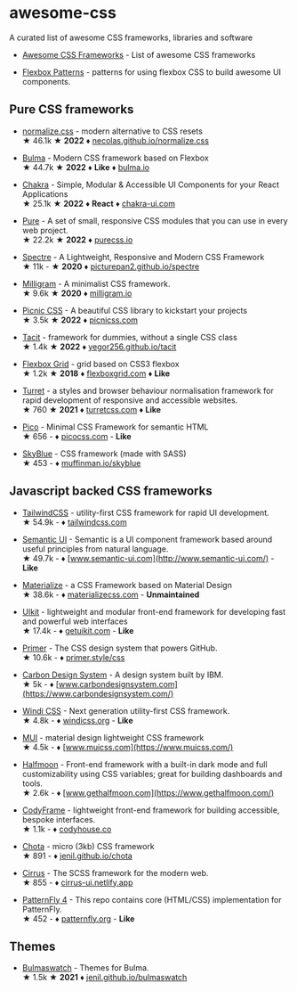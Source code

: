 # awesome-css

A curated list of awesome CSS frameworks, libraries and software

* [Awesome CSS Frameworks](https://github.com/troxler/awesome-css-frameworks) - List of awesome CSS frameworks

* [Flexbox Patterns](https://github.com/cjcenizal/flexbox-patterns) - patterns for using flexbox CSS to build awesome UI components.

## Pure CSS frameworks

* [normalize.css](https://github.com/necolas/normalize.css) - modern alternative to CSS resets  
&#9733; 46.1k &#9733; **2022** &#9830; [necolas.github.io/normalize.css](http://necolas.github.io/normalize.css/)

* [Bulma](https://github.com/jgthms/bulma) - Modern CSS framework based on Flexbox  
&#9733; 44.7k &#9733; **2022** &#9830; **Like** &#9830; [bulma.io](https://bulma.io)

* [Chakra](https://github.com/chakra-ui/chakra-ui) - Simple, Modular & Accessible UI Components for your React Applications  
&#9733; 25.1k &#9733; **2022** &#9830; **React** &#9830; [chakra-ui.com](https://chakra-ui.com/)

* [Pure](https://github.com/pure-css/pure/) - A set of small, responsive CSS modules that you can use in every web project.  
&#9733; 22.2k &#9733; **2022** &#9830; [purecss.io](http://purecss.io/)

* [Spectre](https://github.com/picturepan2/spectre) - A Lightweight, Responsive and Modern CSS Framework  
&#9733; 11k - &#9733; **2020** &#9830; [picturepan2.github.io/spectre](https://picturepan2.github.io/spectre/)

* [Milligram](https://github.com/milligram/milligram) - A minimalist CSS framework.  
&#9733; 9.6k &#9733; **2020** &#9830; [milligram.io](https://milligram.io/)

* [Picnic CSS](https://github.com/franciscop/picnic) - A beautiful CSS library to kickstart your projects  
&#9733; 3.5k &#9733; **2022** &#9830; [picnicss.com](http://picnicss.com/)

* [Tacit](https://github.com/yegor256/tacit) - framework for dummies, without a single CSS class  
&#9733; 1.4k &#9733; **2022** &#9830; [yegor256.github.io/tacit](http://yegor256.github.io/tacit)

* [Flexbox Grid](https://github.com/kristoferjoseph/flexboxgrid) - grid based on CSS3 flexbox  
&#9733; 1.2k &#9733; **2018** &#9830; [flexboxgrid.com](http://flexboxgrid.com) &#9830; **Like**

* [Turret](https://github.com/turretcss/turretcss) - a styles and browser behaviour normalisation framework for rapid development of responsive and accessible websites.  
&#9733; 760 &#9733; **2021** &#9830; [turretcss.com](https://turretcss.com/) &#9830; **Like**

* [Pico](https://github.com/picocss/pico) - Minimal CSS Framework for semantic HTML  
&#9733; 656 - &#9830; [picocss.com](https://picocss.com/) - **Like**

* [SkyBlue](https://github.com/Stanko/skyblue) - CSS framework (made with SASS)  
&#9733; 453 - &#9830; [muffinman.io/skyblue](https://muffinman.io/skyblue/)

## Javascript backed CSS frameworks

* [TailwindCSS](https://github.com/tailwindlabs/tailwindcss) - utility-first CSS framework for rapid UI development.  
&#9733; 54.9k - &#9830; [tailwindcss.com](https://tailwindcss.com)

* [Semantic UI](https://github.com/Semantic-Org/Semantic-UI) - Semantic is a UI component framework based around useful principles from natural language.  
&#9733; 49.7k - &#9830; [www.semantic-ui.com](http://www.semantic-ui.com/) - **Like**

* [Materialize](https://github.com/Dogfalo/materialize) - a CSS Framework based on Material Design  
&#9733; 38.6k - &#9830; [materializecss.com](https://materializecss.com/) - **Unmaintained**

* [UIkit](https://github.com/uikit/uikit) - lightweight and modular front-end framework for developing fast and powerful web interfaces  
&#9733; 17.4k - &#9830; [getuikit.com](http://getuikit.com) - **Like**

* [Primer](https://github.com/primer/css) - The CSS design system that powers GitHub.  
&#9733; 10.6k - &#9830; [primer.style/css](https://primer.style/css)

* [Carbon Design System](https://github.com/carbon-design-system/carbon) - A design system built by IBM.  
&#9733; 5k - &#9830; [www.carbondesignsystem.com](https://www.carbondesignsystem.com/)

* [Windi CSS](https://github.com/windicss/windicss) - Next generation utility-first CSS framework.  
&#9733; 4.8k - &#9830; [windicss.org](https://windicss.org/) - **Like**

* [MUI](https://github.com/muicss/mui) - material design lightweight CSS framework  
&#9733; 4.5k - &#9830; [www.muicss.com](https://www.muicss.com/)

* [Halfmoon](https://github.com/halfmoonui/halfmoon) - Front-end framework with a built-in dark mode and full customizability using CSS variables; great for building dashboards and tools.  
&#9733; 2.6k - &#9830; [www.gethalfmoon.com](https://www.gethalfmoon.com/)

* [CodyFrame](https://github.com/CodyHouse/codyhouse-framework) - lightweight front-end framework for building accessible, bespoke interfaces.  
&#9733; 1.1k - &#9830; [codyhouse.co](https://codyhouse.co/)

* [Chota](https://github.com/jenil/chota) - micro (3kb) CSS framework  
&#9733; 891 - &#9830; [jenil.github.io/chota](https://jenil.github.io/chota)

* [Cirrus](hhttps://github.com/Spiderpig86/Cirrus) - The SCSS framework for the modern web.  
&#9733; 855 - &#9830; [cirrus-ui.netlify.app](https://cirrus-ui.netlify.app/)

* [PatternFly 4](https://github.com/patternfly/patternfly) - This repo contains core (HTML/CSS) implementation for PatternFly.  
&#9733; 452 - &#9830; [patternfly.org](https://patternfly.org) - **Like**

## Themes

* [Bulmaswatch](https://github.com/jenil/bulmaswatch) - Themes for Bulma.  
&#9733; 1.5k &#9733; **2021** &#9830; [jenil.github.io/bulmaswatch](https://jenil.github.io/bulmaswatch)
